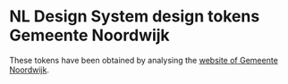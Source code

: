 # NL Design System design tokens Gemeente Noordwijk

These tokens have been obtained by analysing the [website of Gemeente Noordwijk](https://www.noordwijk.nl/).

